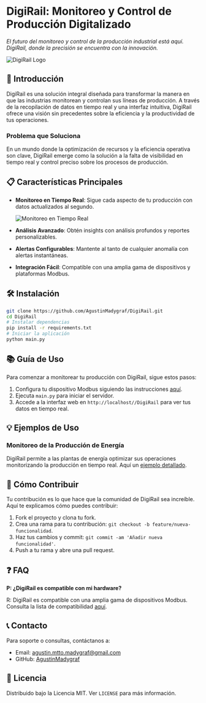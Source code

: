 # DigiRail: Monitoreo y Control de Producción Digitalizado

_El futuro del monitoreo y control de la producción industrial está aquí. DigiRail, donde la precisión se encuentra con la innovación._

![DigiRail Logo](https://github.com/AgustinMadygraf/DigiRail/blob/main/SCR/config/logo.ico) 

## 🚀 Introducción

DigiRail es una solución integral diseñada para transformar la manera en que las industrias monitorean y controlan sus líneas de producción. A través de la recopilación de datos en tiempo real y una interfaz intuitiva, DigiRail ofrece una visión sin precedentes sobre la eficiencia y la productividad de tus operaciones.

### Problema que Soluciona

En un mundo donde la optimización de recursos y la eficiencia operativa son clave, DigiRail emerge como la solución a la falta de visibilidad en tiempo real y control preciso sobre los procesos de producción.

## 📋 Características Principales

- **Monitoreo en Tiempo Real**: Sigue cada aspecto de tu producción con datos actualizados al segundo.
  
  ![Monitoreo en Tiempo Real](https://github.com/AgustinMadygraf/DigiRail/blob/main/SCR/config/img1.jpg) 

- **Análisis Avanzado**: Obtén insights con análisis profundos y reportes personalizables.
- **Alertas Configurables**: Mantente al tanto de cualquier anomalía con alertas instantáneas.
- **Integración Fácil**: Compatible con una amplia gama de dispositivos y plataformas Modbus.

## 🛠 Instalación

```bash
git clone https://github.com/AgustinMadygraf/DigiRail.git
cd DigiRail
# Instalar dependencias
pip install -r requirements.txt
# Iniciar la aplicación
python main.py
```

## 📚 Guía de Uso

Para comenzar a monitorear tu producción con DigiRail, sigue estos pasos:

1. Configura tu dispositivo Modbus siguiendo las instrucciones [aquí](https://github.com/AgustinMadygraf/DigiRail/blob/main/DOCS/quickguide.md).
2. Ejecuta `main.py` para iniciar el servidor.
3. Accede a la interfaz web en `http://localhost//DigiRail` para ver tus datos en tiempo real.

## 💡 Ejemplos de Uso

### Monitoreo de la Producción de Energía

DigiRail permite a las plantas de energía optimizar sus operaciones monitorizando la producción en tiempo real. Aquí un [ejemplo detallado](link_to_example).

## 🤝 Cómo Contribuir

Tu contribución es lo que hace que la comunidad de DigiRail sea increíble. Aquí te explicamos cómo puedes contribuir:

1. Fork el proyecto y clona tu fork.
2. Crea una rama para tu contribución: `git checkout -b feature/nueva-funcionalidad`.
3. Haz tus cambios y commit: `git commit -am 'Añadir nueva funcionalidad'`.
4. Push a tu rama y abre una pull request.

## ❓ FAQ

**P: ¿DigiRail es compatible con mi hardware?**

R: DigiRail es compatible con una amplia gama de dispositivos Modbus. Consulta la lista de compatibilidad [aquí](https://cdn.novusautomation.com/downloads/manual_digirail_connect_v10x_m_es.pdf).

## 📞 Contacto

Para soporte o consultas, contáctanos a:

- Email: agustin.mtto.madygraf@gmail.com
- GitHub: [AgustinMadygraf](https://github.com/AgustinMadygraf)

## 📄 Licencia

Distribuido bajo la Licencia MIT. Ver `LICENSE` para más información.
